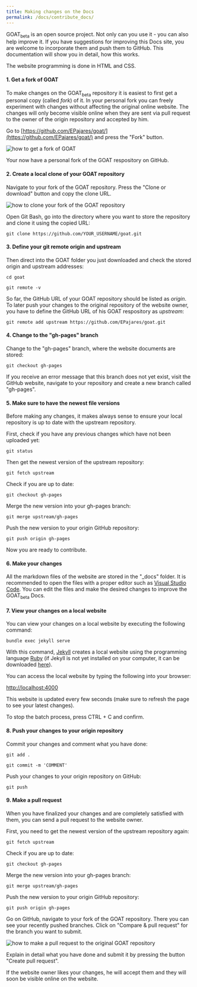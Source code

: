 ```yaml
---
title: Making changes on the Docs
permalink: /docs/contribute_docs/
---
```


GOAT<sub>beta</sub> is an open source project. Not only can you use it - you can also help improve it. If you have suggestions for improving this Docs site, you are welcome to incorporate them and push them to GitHub. This documentation will show you in detail, how this works. 

The website programming is done in HTML and CSS.

#### 1. Get a fork of GOAT

To make changes on the GOAT<sub>beta</sub> repository it is easiest to first get a personal copy (called <i>fork</i>) of it. In your personal fork you can freely experiment with changes without affecting the original online website. The changes will only become visible online when they are sent via pull request to the owner of the origin repository and accepted by him. 

Go to [https://github.com/EPajares/goat/](https://github.com/EPajares/goat/) and press the "Fork" button. 

<img class="img-responsive" src="../../img/git_fork.png" alt="how to get a fork of GOAT" title="Get a fork of GOAT"/>

Your now have a personal fork of the GOAT respository on GitHub. 

#### 2. Create a local clone of your GOAT repository

Navigate to your fork of the GOAT repository. Press the "Clone or download" button and copy the clone URL.

<img class="img-responsive" src="../../img/git_clone_personal_repository.png" alt="how to clone your fork of the GOAT repository" title="Get a clone of your GOAT repository"/>

Open Git Bash, go into the directory where you want to store the repository and clone it using the copied URL:

`git clone https://github.com/YOUR_USERNAME/goat.git`

#### 3. Define your git remote origin and upstream

Then direct into the GOAT folder you just downloaded and check the stored origin and upstream addresses:

`cd goat`

`git remote -v`

So far, the GitHub URL of your GOAT repository should be listed as <i> origin</i>. To later push your changes to the original repository of the website owner, you have to define the GitHub URL of his GOAT respository as <i> upstream</i>: 

`git remote add upstream https://github.com/EPajares/goat.git`

#### 4. Change to the "gh-pages" branch

Change to the "gh-pages" branch, where the website documents are stored:

`git checkout gh-pages`

If you receive an error message that this branch does not yet exist, visit the GitHub website, navigate to your repository and create a new branch called "gh-pages".

#### 5. Make sure to have the newest file versions

Before making any changes, it makes always sense to ensure your local repository is up to date with the upstream repository.

First, check if you have any previous changes which have not been uploaded yet:

`git status`

Then get the newest version of the upstream repository:

`git fetch upstream`

Check if you are up to date:

`git checkout gh-pages`

Merge the new version into your gh-pages branch:

`git merge upstream/gh-pages`

Push the new version to your origin GitHub repository:

`git push origin gh-pages`

Now you are ready to contribute.

#### 6. Make your changes

All the markdown files of the website are stored in the "_docs" folder. It is recommended to open the files with a proper editor such as [Visual Studio Code](https://code.visualstudio.com/). You can edit the files and make the desired changes to improve the GOAT<sub>beta</sub> Docs. 

#### 7. View your changes on a local website

You can view your changes on a local website by executing the following command:

`bundle exec jekyll serve`

With this command, [Jekyll](https://jekyllrb.com/) creates a local website using the programming language [Ruby](https://www.ruby-lang.org/en/) (if Jekyll is not yet installed on your computer, it can be downloaded [here](https://jekyllrb.com/docs/installation/)). 

You can access the local website by typing the following into your browser: 

[http://localhost:4000](http://localhost:4000)

This website is updated every few seconds (make sure to refresh the page to see your latest changes).

To stop the batch process, press CTRL + C and confirm. 

#### 8. Push your changes to your origin repository

Commit your changes and comment what you have done:

`git add .`

`git commit -m 'COMMENT'`

Push your changes to your origin repository on GitHub:

`git push`

#### 9. Make a pull request

When you have finalized your changes and are completely satisfied with them, you can send a pull request to the website owner.

First, you need to get the newest version of the upstream repository again:

`git fetch upstream`

Check if you are up to date:

`git checkout gh-pages`

Merge the new version into your gh-pages branch:

`git merge upstream/gh-pages`

Push the new version to your origin GitHub repository:

`git push origin gh-pages`

Go on GitHub, navigate to your fork of the GOAT repository. There you can see your recently pushed branches. Click on "Compare & pull request" for the branch you want to submit.

<img class="img-responsive" src="../../img/git_pull_request.png" alt="how to make a pull request to the original GOAT repository" title="Make a pull request"/>

Explain in detail what you have done and submit it by pressing the button "Create pull request".

If the website owner likes your changes, he will accept them and they will soon be visible online on the website.

